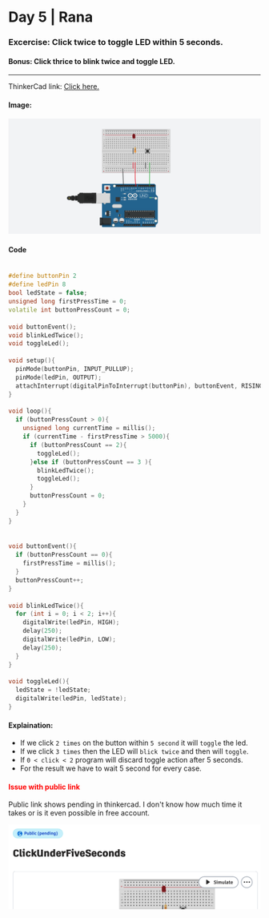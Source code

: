 # Day 5 | Rana

### Excercise: Click twice to toggle LED within 5 seconds.
#### Bonus: Click thrice to blink twice and toggle LED.
<hr>

ThinkerCad link: [Click here.](https://www.tinkercad.com/things/bva3WGs19gW-clickunderfiveseconds?sharecode=74XD09c8npXTJds619JFmBYOjWXfA-fi13-0khKIPJE)
#### Image:
![CircuitImage](/rana/day5/images/img.png)

#### Code
```cpp

#define buttonPin 2
#define ledPin 8
bool ledState = false;
unsigned long firstPressTime = 0;
volatile int buttonPressCount = 0;

void buttonEvent();
void blinkLedTwice();
void toggleLed();

void setup(){
  pinMode(buttonPin, INPUT_PULLUP);
  pinMode(ledPin, OUTPUT);
  attachInterrupt(digitalPinToInterrupt(buttonPin), buttonEvent, RISING);
}

void loop(){
  if (buttonPressCount > 0){
    unsigned long currentTime = millis();
    if (currentTime - firstPressTime > 5000){
      if (buttonPressCount == 2){
        toggleLed();
      }else if (buttonPressCount == 3 ){
        blinkLedTwice();
        toggleLed();
      }
      buttonPressCount = 0;
    }
  }
}


void buttonEvent(){
  if (buttonPressCount == 0){
    firstPressTime = millis();
  }
  buttonPressCount++;
}

void blinkLedTwice(){
  for (int i = 0; i < 2; i++){
    digitalWrite(ledPin, HIGH);
    delay(250);
    digitalWrite(ledPin, LOW);
    delay(250);
  }
}

void toggleLed(){
  ledState = !ledState;
  digitalWrite(ledPin, ledState);
}

```

#### Explaination:
- If we click `2 times` on the button within `5 second` it will `toggle` the led.
- If we click `3 times` then the LED will `blick twice` and then will `toggle`.
- If  `0 < click < 2` program will discard toggle action after 5 seconds.
- For the result we have to wait 5 second for every case.

<h4 style="color: red;">Issue with public link</h4>
Public link shows pending in thinkercad. I don't know how much time it takes or is it even possible in free account.

![PublicLink](/rana/day5/images/issue.png)
